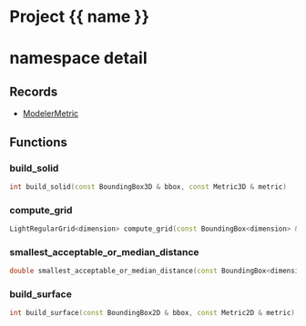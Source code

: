 <script setup>
import {useRoute} from 'vitepress'
const {path} = useRoute()
const tokens = path.split('/')
const words = tokens[2].split('-');
for (let i = 0; i < words.length; i++) {
    words[i] = words[i].charAt(0).toUpperCase() + words[i].slice(1);
    words[i] = words[i].replace('geode', 'Geode')
}
const name = words.join('-');
</script>
# Project {{ name }}

# namespace detail



## Records

* [ModelerMetric](ModelerMetric.md)


## Functions

### build_solid

```cpp
int build_solid(const BoundingBox3D & bbox, const Metric3D & metric)
```


### compute_grid

```cpp
LightRegularGrid<dimension> compute_grid(const BoundingBox<dimension> & bbox, double cell_size, bool adapt_bbox_to_cell_size)
```


### smallest_acceptable_or_median_distance

```cpp
double smallest_acceptable_or_median_distance(const BoundingBox<dimension> & bbox, const NNSearch<dimension> & points_search)
```


### build_surface

```cpp
int build_surface(const BoundingBox2D & bbox, const Metric2D & metric)
```




